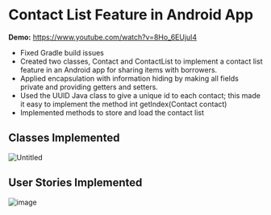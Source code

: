 # Contact List Feature in Android App
**Demo:** https://www.youtube.com/watch?v=8Ho_6EUjul4
- Fixed Gradle build issues
- Created two classes, Contact and ContactList to implement a contact list feature in an Android app for sharing items with borrowers.
- Applied encapsulation with information hiding by making all fields private and providing getters and setters.
- Used the UUID Java class to give a unique id to each contact; this made it easy to implement the method int getIndex(Contact contact)
- Implemented methods to store and load the contact list

## Classes Implemented
![Untitled](https://github.com/MariamFahmy/Android-App-Contact-List-Feature/assets/51763380/56396722-b805-4700-9337-8202bd7c0b11)

## User Stories Implemented
![image](https://github.com/MariamFahmy/Android-App-Contact-List-Feature/assets/51763380/8b9f5f2f-4034-454f-86bc-e1b122a9d5f6)


